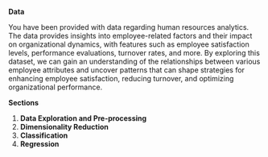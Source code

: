 **Data** 

You have been provided with data regarding human resources analytics.
The data provides insights into employee-related factors and their impact on organizational dynamics, with features such as employee satisfaction levels, performance evaluations, turnover rates, and more.
By exploring this dataset, we can gain an understanding of the relationships between various employee attributes and uncover patterns that can shape  strategies for enhancing employee satisfaction, reducing turnover, and optimizing organizational performance.

**Sections**

1) **Data Exploration and Pre-processing**
2) **Dimensionality Reduction**
3) **Classification**
4) **Regression** 



